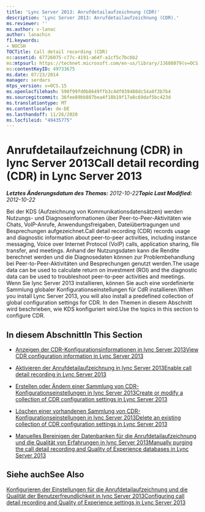```yaml
---
title: 'Lync Server 2013: Anrufdetailaufzeichnung (CDR)'
description: 'Lync Server 2013: Anrufdetailaufzeichnung (CDR).'
ms.reviewer: ''
ms.author: v-lanac
author: lanachin
f1.keywords:
- NOCSH
TOCTitle: Call detail recording (CDR)
ms:assetid: 67726075-c77c-4191-a64f-a1cf5c7bcbb2
ms:mtpsurl: https://technet.microsoft.com/en-us/library/JJ688079(v=OCS.15)
ms:contentKeyID: 49733675
ms.date: 07/23/2014
manager: serdars
mtps_version: v=OCS.15
ms.openlocfilehash: 590f99fd0b8649ffb3c4df039488dc54a8f3b7b4
ms.sourcegitcommit: 36fee89bb887bea4f18b19f17a8c69daf5bc423d
ms.translationtype: MT
ms.contentlocale: de-DE
ms.lasthandoff: 11/26/2020
ms.locfileid: "49435775"
---
```

# <a name="call-detail-recording-cdr-in-lync-server-2013"></a><span data-ttu-id="c2a43-103">Anrufdetailaufzeichnung (CDR) in lync Server 2013</span><span class="sxs-lookup"><span data-stu-id="c2a43-103">Call detail recording (CDR) in Lync Server 2013</span></span>

<div data-xmlns="http://www.w3.org/1999/xhtml">

<div class="topic" data-xmlns="http://www.w3.org/1999/xhtml" data-msxsl="urn:schemas-microsoft-com:xslt" data-cs="https://msdn.microsoft.com/">

<div data-asp="https://msdn2.microsoft.com/asp">



</div>

<div id="mainSection">

<div id="mainBody"><span data-ttu-id="c2a43-104">

<span> </span></span><span class="sxs-lookup"><span data-stu-id="c2a43-104">

<span> </span></span></span>

<span data-ttu-id="c2a43-105">_**Letztes Änderungsdatum des Themas:** 2012-10-22_</span><span class="sxs-lookup"><span data-stu-id="c2a43-105">_**Topic Last Modified:** 2012-10-22_</span></span>

<span data-ttu-id="c2a43-106">Bei der KDS (Aufzeichnung von Kommunikationsdatensätzen) werden Nutzungs- und Diagnoseinformationen über Peer-to-Peer-Aktivitäten wie Chats, VoIP-Anrufe, Anwendungsfreigaben, Dateiübertragungen und Besprechungen aufgezeichnet.</span><span class="sxs-lookup"><span data-stu-id="c2a43-106">Call detail recording (CDR) records usage and diagnostic information about peer-to-peer activities, including instance messaging, Voice over Internet Protocol (VoIP) calls, application sharing, file transfer, and meetings.</span></span> <span data-ttu-id="c2a43-107">Anhand der Nutzungsdaten kann die Rendite berechnet werden und die Diagnosedaten können zur Problembehandlung bei Peer-to-Peer-Aktivitäten und Besprechungen genutzt werden.</span><span class="sxs-lookup"><span data-stu-id="c2a43-107">The usage data can be used to calculate return on investment (ROI) and the diagnostic data can be used to troubleshoot peer-to-peer activities and meetings.</span></span> <span data-ttu-id="c2a43-108">Wenn Sie lync Server 2013 installieren, können Sie auch eine vordefinierte Sammlung globaler Konfigurationseinstellungen für CdR installieren.</span><span class="sxs-lookup"><span data-stu-id="c2a43-108">When you install Lync Server 2013, you will also install a predefined collection of global configuration settings for CDR.</span></span> <span data-ttu-id="c2a43-109">In den Themen in diesem Abschnitt wird beschrieben, wie KDS konfiguriert wird.</span><span class="sxs-lookup"><span data-stu-id="c2a43-109">Use the topics in this section to configure CDR.</span></span>

<div>

## <a name="in-this-section"></a><span data-ttu-id="c2a43-110">In diesem Abschnitt</span><span class="sxs-lookup"><span data-stu-id="c2a43-110">In This Section</span></span>

  - [<span data-ttu-id="c2a43-111">Anzeigen der CDR-Konfigurationsinformationen in lync Server 2013</span><span class="sxs-lookup"><span data-stu-id="c2a43-111">View CDR configuration information in Lync Server 2013</span></span>](lync-server-2013-view-cdr-configuration-information.md)

  - [<span data-ttu-id="c2a43-112">Aktivieren der Anrufdetailaufzeichnung in lync Server 2013</span><span class="sxs-lookup"><span data-stu-id="c2a43-112">Enable call detail recording in Lync Server 2013</span></span>](lync-server-2013-enable-call-detail-recording.md)

  - [<span data-ttu-id="c2a43-113">Erstellen oder Ändern einer Sammlung von CDR-Konfigurationseinstellungen in lync Server 2013</span><span class="sxs-lookup"><span data-stu-id="c2a43-113">Create or modify a collection of CDR configuration settings in Lync Server 2013</span></span>](lync-server-2013-create-or-modify-a-collection-of-cdr-configuration-settings.md)

  - [<span data-ttu-id="c2a43-114">Löschen einer vorhandenen Sammlung von CDR-Konfigurationseinstellungen in lync Server 2013</span><span class="sxs-lookup"><span data-stu-id="c2a43-114">Delete an existing collection of CDR configuration settings in Lync Server 2013</span></span>](lync-server-2013-delete-an-existing-collection-of-cdr-configuration-settings.md)

  - [<span data-ttu-id="c2a43-115">Manuelles Bereinigen der Datenbanken für die Anrufdetailaufzeichnung und die Qualität von Erfahrungen in lync Server 2013</span><span class="sxs-lookup"><span data-stu-id="c2a43-115">Manually purging the call detail recording and Quality of Experience databases in Lync Server 2013</span></span>](lync-server-2013-manually-purging-the-call-detail-recording-and-quality-of-experience-databases.md)

</div>

<div>

## <a name="see-also"></a><span data-ttu-id="c2a43-116">Siehe auch</span><span class="sxs-lookup"><span data-stu-id="c2a43-116">See Also</span></span>


[<span data-ttu-id="c2a43-117">Konfigurieren der Einstellungen für die Anrufdetailaufzeichnung und die Qualität der Benutzerfreundlichkeit in lync Server 2013</span><span class="sxs-lookup"><span data-stu-id="c2a43-117">Configuring call detail recording and Quality of Experience settings in Lync Server 2013</span></span>](lync-server-2013-configuring-call-detail-recording-and-quality-of-experience-settings.md)  
  

<span data-ttu-id="c2a43-118"></div>

</div>

<span> </span>

</div>

</div>

</span><span class="sxs-lookup"><span data-stu-id="c2a43-118"></div>

</div>

<span> </span>

</div>

</div>

</span></span></div>

